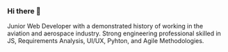 ### Hi there 👋
Junior Web Developer with a demonstrated history of working in the aviation and aerospace industry. Strong engineering professional skilled in JS, Requirements Analysis, UI/UX, Pyhton, and Agile Methodologies. 

<!--
**Amine-Hmi/Amine-Hmi** is a ✨ _special_ ✨ repository because its `README.md` (this file) appears on your GitHub profile.

Here are some ideas to get you started:

- 🔭 I’m currently working on ...
- 🌱 I’m currently learning ...
- 👯 I’m looking to collaborate on ...
- 🤔 I’m looking for help with ...
- 💬 Ask me about ...
- 📫 How to reach me: ...
- 😄 Pronouns: ...
- ⚡ Fun fact: ...
-->
